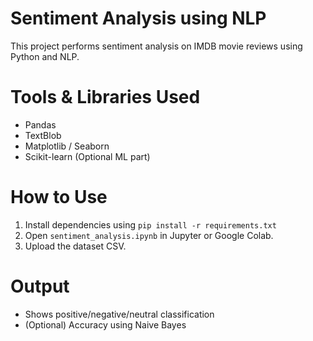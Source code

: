 # Sentiment Analysis using NLP

This project performs sentiment analysis on IMDB movie reviews using Python and NLP.

# Tools & Libraries Used
- Pandas
- TextBlob
- Matplotlib / Seaborn
- Scikit-learn (Optional ML part)

# How to Use
1. Install dependencies using `pip install -r requirements.txt`
2. Open `sentiment_analysis.ipynb` in Jupyter or Google Colab.
3. Upload the dataset CSV.

# Output
- Shows positive/negative/neutral classification
- (Optional) Accuracy using Naive Bayes
